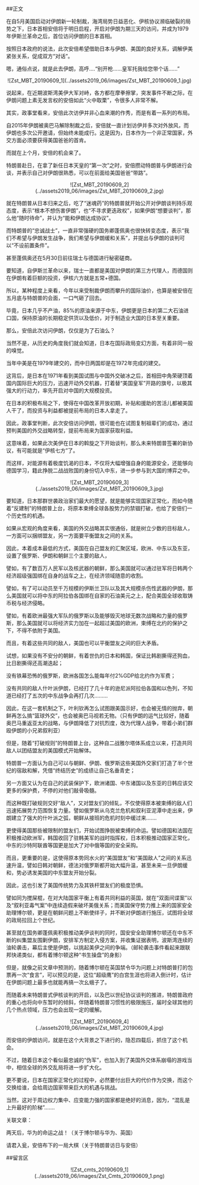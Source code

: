 ##正文

在自5月美国启动对伊朗新一轮制裁，海湾局势日益恶化、伊核协议濒临破裂的局势之下，日本首相安倍将于明日启程，开启对伊朗为期三天的访问，并成为1979年伊斯兰革命之后，首位访问伊朗的日本首相。

按照日本政府的说法，此次安倍希望借助日本与伊朗、美国的良好关系，调解伊美紧张关系，促成双方“对话”。

嗯，通俗点说，就是此去伊朗，高呼....“别开枪......皇军托我给您带个话......”

 <div align="center">![Zst_MBT_20190609_1](../assets2019_06/images/Zst_MBT_20190609_1.jpg)</div>

说起来，在近期波斯湾美伊大军对峙，各方都在摩拳擦掌，突发事件不断之际，在伊朗问题上素无发言权的安倍如此“火中取栗”，令很多人非常不解。

其实，政事堂看来，安倍此次访伊并非心血来潮的作秀，而是有着一系列的布局。

自2015年伊朗被奥巴马解除制裁之后，安倍就一直计划访伊并多次对外放风，而伊朗也多次公开邀请，但始终未能成行。这是因为，日本作为一个非正常国家，外交方面必须要获得美国爸爸的首肯。

而就在上个月，安倍的机会来了。

特朗普赴日，在拿了新任日本天皇的“第一次”之时，安倍攒动特朗普与伊朗进行会谈，并表示自己对伊朗很熟悉，可以在前面给美国爸爸“带路”。

 <div align="center">![Zst_MBT_20190609_2](../assets2019_06/images/Zst_MBT_20190609_2.jpg)</div>

就在特朗普从日本归来之后，吃了“迷魂药”的特朗普就开始公开对伊朗谈判持乐观态度，表示“根本不想伤害伊朗”，也“不寻求更迭政权”，如果伊朗“想要谈判”，那么他“随时待命”，并认为“能和伊朗达成协议”。

而特朗普的“忠诚战士”，一直非常强硬的国务卿蓬佩奥也很快转变态度，表示“我们不希望与伊朗发生战争，我们希望与伊朗缓和关系”，并提出与伊朗的谈判可以“不设前置条件”。

甚至蓬佩奥还在5月30日前往瑞士与德国进行秘密磋商。

要知道，自伊斯兰革命以来，瑞士一直都是美国对伊朗的第三方代理人，而德国则在伊朗有着巨额的投资，伊核六方就是五常+德国。

所以，某种程度上来看，今年以来受制裁伊朗而攀升的国际油价，也算是被安倍在五月底与特朗普的会面，一口气砸了回去。

毕竟，日本几乎不产油，85%的原油来源于中东，伊朗更是日本的第二大石油进口国，保持原油的长期稳定供货以及低价，对于制造业大国的日本至关重要。

那么，安倍此次访问伊朗，仅仅是为了石油么？

当然不是，从历史的角度我们就会知道，日本在国际政局变幻方面，有着非同一般的嗅觉。

当年中美是在1979年建交的，而中日两国却是在1972年完成的建交。

这背后，是日本在1971年看到美国试图与中国外交破冰之后，首相田中角荣硬顶着国内国际巨大的压力，迅速开动外交机器，打着替“美国皇军”开路的旗号，以极其强大的行动力，率先开启对中国的大规模投资。

在日本的积极布局之下，使得在中国改革开放初期，补贴和援助的苦活儿都被美国人干了，而投资与利益都被提前布局的日本人拿走了。

因此，政事堂判断，此次安倍访问伊朗，很可能也在试图复制祖辈们的成功，通过预判美国的外交战略转型，提前布局来为国家获取利益。

这意味着，如果此次美伊在日本的斡旋之下开始谈判，那么未来特朗普签署的新协议，有可能就是“伊核七方”了。

而这样，对能源有着极度饥渴的日本，不仅将大幅增强自身的能源安全，还能够向德国学习，籍此挣脱二战战败国的身份切入中东，进一步参与到大国的博弈之中。

 <div align="center">![Zst_MBT_20190609_3](../assets2019_06/images/Zst_MBT_20190609_3.jpg)</div>

要知道，日本那群世袭政治家们最大的愿望，就是能够实现国家正常化，而如今随着“反建制”的特朗普上台，将原本束缚全球各股势力的禁锢打破，也给了安倍们一个历史性的机遇。

如果从宏观的角度来看，美国的外交战略其实很通俗，就是树立少数的目标敌人，一方面可以捆绑盟友，另一方面要平衡盟友之间的关系。

因此，本着成本最低的方式，美国在自己盟友的汇聚区域，欧洲、中东以及东亚，设置了俄罗斯、伊朗和朝鲜三个主要的敌人，

譬如，有了数百万人民军以及核武器的朝鲜，那么美国就可以通过驻军将日韩两个经济超级强国绑在自身的战车之上，在经济领域随意的收割。

譬如，有了可以动员至千万规模的伊斯兰卫队以及其大规模杀伤性武器的伊朗，那么美国就可以将中东的阿拉伯各国绑在自家的石油美元之上，配合美国全球收取铸币税与经济侵略。

譬如，有着欧洲最强大军队的俄罗斯以及能够毁灭地球无数次战略和力量的俄罗斯，那么美国就可以将经济实力加在一起超过美国的欧洲，束缚在北约的保护之下，不得不依附于美国。

而且，有着这些共同的敌人，美国也可以平衡盟友之间的巨大矛盾。

试想，如果没有不安分的朝鲜，有着世仇的日本和韩国，保证比韩剧撕得还狗血，比日剧撕得还高潮迭起；

没有铁幕恐怖的俄罗斯，欧洲各国怎么能每年付2%GDP给北约作为军费；

没有共同的敌人什叶派伊朗，已经打了几十年的逊尼派阿拉伯各国和以色列，不知道已经打了五次的中东战争会再打几次.........

因此，在这一套机制之下，叶利钦再怎么试图跟美国示好，也会被无情的抛弃，朝鲜再怎么搞“篮球外交”，也会被奥巴马视若无物。（只有伊朗的运气比较好，随着奥巴马重返亚太的战略，与伊朗降低了对抗烈度，改为代理人战争，带着小弟们群殴伊朗的小兄弟叙利亚）

但是，随着“打破规则”的特朗普上台，这种自二战雅尔塔体系成立以来，打造共同敌人以团结盟友的美国模式开始解体。

特朗普一方面认为自己可以与朝鲜、伊朗、俄罗斯这些美国外交家们打造了半个世纪的宿敌和解，凭借“终结历史”的成绩让自己名垂青史；

另一方面又认为在自己的武装保护下，欧洲诸国、中东诸国以及东亚的日韩应该交更多的保护费，不停的对他们敲骨吸髓。

而这种既打破规则交好“敌人”，又对盟友们的倾轧，不仅使得原本被束缚的敌人们迅速拓展势力范围恢复力量。譬如俄罗斯从乌克兰危机和叙利亚泥潭中走出来，伊朗建立了强大的什叶派之弧，朝鲜从接班的危机时刻中缓过来.......

更使得美国那些被限制的盟友们，开始试图挣脱被束缚的命运。譬如德国和法国在积极推动欧洲军，韩国收回了驻韩美军的战时指挥权，日本积极推动国家正常化，中东的沙特阿联酋等国更是加大了对中俄等国的安全采购。

而且，更重要的是，这使得原本势同水火的“美国盟友”和“美国敌人”之间的关系迅速升温，譬如日韩对朝鲜，德法对俄罗斯都开始大幅升温，甚至未来一旦伊朗缓和，势必诱发美国的中东盟友开始分裂。

因此，这也引发了美国传统势力及其铁杆盟友们的极度恐惧。

譬如同为搅屎棍，在对大陆国家平衡上有着共同利益的英国，就在“双面间谍案”以及“叙利亚毒气案”中连续造假来破坏美俄关系；而美国保守势力推上来的国家安全助理博尔顿，更是在朝鲜问题上不断使绊子，并不断对伊朗进行施压，试图将全球的政局拉回上个世纪。

甚至就在国务卿蓬佩奥积极推动美伊谈判的同时，国安安全助理博尔顿还在中东不断的纠集盟友围剿伊朗，安排军方制定入侵方案，并收集证据表明，波斯湾连续的油轮袭击，幕后主使是伊朗，以挑起美伊之间的争端。（邮轮袭击事件看起来跟联邦快递类似，都有着博尔顿这种“书生操盘”的身影）

但是，就像之前文章中预测的，随着博尔顿在英国禁令华为问题上对特朗普打的包票再一次“食言”，可以预见的是，这位“超级鹰”的白宫生涯也将进入倒计时，估计在伊朗问题上最多也就能再搞一次幺蛾子了。

而随着未来特朗普式伊核谈判的开启，以及巴以世纪协议谈判的推进，特朗普政府的重心也将向中东暂时的倾斜，伴随着特朗普习惯性的极限施压，届时全球其他的几个热点领域，压力也会出现一定的缓解。
 
 <div align="center">![Zst_MBT_20190609_4](../assets2019_06/images/Zst_MBT_20190609_4.jpg)</div>

而安倍的伊朗访问，就是在这个大背景之下进行的，隐忍四载后，抓住了这个机会。

不过，随着日本这个看似最忠诚的“伪军”，也加入到了美国外交体系崩塌的游戏当中，相信全球的外交乱局将进一步扩大化。

更不要说，日本在国家正常化的过程中，必然要付出巨大的代价作为交换，而这个交换给谁，会给周边国家带来巨大的机遇与挑战。

当然，这对于周边权力集中、应变能力强的国家都是绝好的消息，因为，“混乱是上升最好的阶梯”.......

关联文章：

两天后，华为的命运之战！（关于博尔顿与华为、英国）

请君入瓮，安倍布下的一局大棋（关于特朗普访日与安倍）

##留言区
 <div align="center">![Zst_cmts_20190609_1](../assets2019_06/images/Zst_Cmts_20190609_1.png)</div>